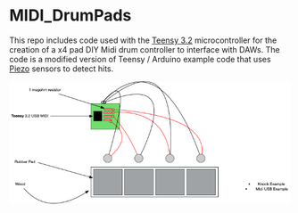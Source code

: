 # MIDI_DrumPads
This repo includes code used with the [Teensy 3.2](https://www.pjrc.com/store/teensy32.html) microcontroller for the creation of a x4 pad DIY Midi drum controller to interface with DAWs. The code is a modified version of Teensy / Arduino example code that uses [Piezo](https://www.amazon.com/15Pcs-Trigger-Acoustic-Pickup-Guitar/dp/B07B8RJ8NX/ref=asc_df_B07B8RJ8NX/?tag=hyprod-20&linkCode=df0&hvadid=312155614707&hvpos=&hvnetw=g&hvrand=3843441309636948843&hvpone=&hvptwo=&hvqmt=&hvdev=c&hvdvcmdl=&hvlocint=&hvlocphy=9004338&hvtargid=pla-571476497695&psc=1) sensors to detect hits. 


![](https://github.com/nightshining/MIDI_DrumPads/blob/master/DrumMIDI.png?raw=true)
